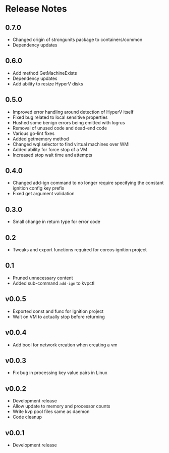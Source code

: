 
# Release Notes

## 0.7.0
* Changed origin of strongunits package to containers/common
* Dependency updates

## 0.6.0
* Add method GetMachineExists
* Dependency updates
* Add ability to resize HyperV disks

## 0.5.0
* Improved error handling around detection of HyperV itself
* Fixed bug related to local sensitive properties
* Hushed some benign errors being emitted with logrus
* Removal of unused code and dead-end code
* Various go-lint fixes
* Added getmemory method
* Changed wql selector to find virtual machines over WMI
* Added ability for force stop of a VM
* Increased stop wait time and attempts

## 0.4.0
* Changed add-ign command to no longer require specifying the constant ignition config key prefix 
* Fixed get argument validation

## 0.3.0
* Small change in return type for error code

## 0.2
* Tweaks and export functions required for coreos ignition project

## 0.1
* Pruned unnecessary content
* Added sub-command `add-ign` to kvpctl

## v0.0.5
* Exported const and func for Ignition project
* Wait on VM to actually stop before returning

## v0.0.4
* Add bool for network creation when creating a vm

## v0.0.3
* Fix bug in processing key value pairs in Linux

## v0.0.2
* Development release
* Allow update to memory and processor counts
* Write kvp pool files same as daemon
* Code cleanup

## v0.0.1
* Development release

